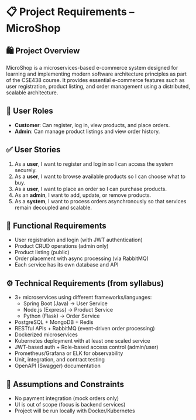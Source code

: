 # 📋 Project Requirements – MicroShop

## 🛍️ Project Overview

MicroShop is a microservices-based e-commerce system designed for learning and implementing modern software architecture principles as part of the CSE438 course. It provides essential e-commerce features such as user registration, product listing, and order management using a distributed, scalable architecture.

## 👤 User Roles

- **Customer**: Can register, log in, view products, and place orders.
- **Admin**: Can manage product listings and view order history.

## ✅ User Stories

1. As a **user**, I want to register and log in so I can access the system securely.
2. As a **user**, I want to browse available products so I can choose what to buy.
3. As a **user**, I want to place an order so I can purchase products.
4. As an **admin**, I want to add, update, or remove products.
5. As a **system**, I want to process orders asynchronously so that services remain decoupled and scalable.

## 📌 Functional Requirements

- User registration and login (with JWT authentication)
- Product CRUD operations (admin only)
- Product listing (public)
- Order placement with async processing (via RabbitMQ)
- Each service has its own database and API

## ⚙️ Technical Requirements (from syllabus)

- 3+ microservices using different frameworks/languages:
  - Spring Boot (Java) → User Service
  - Node.js (Express) → Product Service
  - Python (Flask) → Order Service
- PostgreSQL + MongoDB + Redis
- RESTful APIs + RabbitMQ (event-driven order processing)
- Dockerized microservices
- Kubernetes deployment with at least one scaled service
- JWT-based auth + Role-based access control (admin/user)
- Prometheus/Grafana or ELK for observability
- Unit, integration, and contract testing
- OpenAPI (Swagger) documentation

## 📎 Assumptions and Constraints

- No payment integration (mock orders only)
- UI is out of scope (focus is backend services)
- Project will be run locally with Docker/Kubernetes
